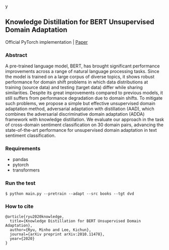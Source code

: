 y
## Knowledge Distillation for BERT Unsupervised Domain Adaptation

Official PyTorch implementation | [Paper](https://arxiv.org/abs/2010.11478)

### Abstract
A pre-trained language model, BERT, has brought significant performance improvements across a range of natural language processing tasks. Since the model is trained on a large corpus of diverse topics, it shows robust performance for domain shift problems in which data distributions at training (source data) and testing (target data) differ while sharing similarities. Despite its great improvements compared to previous models, it still suffers from performance degradation due to domain shifts. To mitigate such problems, we propose a simple but effective unsupervised domain adaptation method, adversarial adaptation with distillation (AAD), which combines the adversarial discriminative domain adaptation (ADDA) framework with knowledge distillation. We evaluate our approach in the task of cross-domain sentiment classification on 30 domain pairs, advancing the state-of-the-art performance for unsupervised domain adaptation in text sentiment classification.

### Requirements
- pandas
- pytorch
- transformers

### Run the test

```
$ python main.py --pretrain --adapt --src books --tgt dvd
```

### How to cite
```
@article{ryu2020knowledge,
  title={Knowledge Distillation for BERT Unsupervised Domain Adaptation},
  author={Ryu, Minho and Lee, Kichun},
  journal={arXiv preprint arXiv:2010.11478},
  year={2020}
}
```
